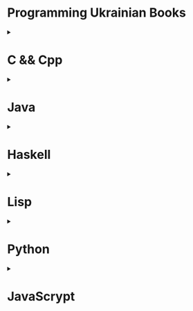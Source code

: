 # Programming Ukrainian Books

<details>
  <summary><h1>C && Cpp</h1></summary>

  <details>
    <summary>
    <h3>C Cpp Теорія та практика</h3>
      </summary>
    
  <div>
    <img src="./books/C/1.png" alt="Fotografia książki">
  </div>

  <div align="right">
    <a href="./books/C/C_Cpp_Teoriia_ta_praktyka.pdf">PDF</a>
    <a href="https://www.google.com/url?sa=i&rct=j&q=&esrc=s&source=web&cd=&ved=0CAIQw7AJahcKEwiQ2r3un6f_AhUAAAAAHQAAAAAQBg&url=https%3A%2F%2Fchtyvo.org.ua%2Fauthors%2FVoitenko_Volodymyr%2FC_Cpp_Teoriia_ta_praktyka.pdf&psig=AOvVaw3iUHBQAlwOpH59Wu8EdSbI&ust=1685884660633649">Source</a>
  </div>
       
</details>

<details>
    <summary>
    <h3>Alhorytmizatsiia_ta_prohramuvannia_protsedur_obrobky_informatsii_S</h3>
      </summary>
    
  <div>
    <img src="./books/C/2.png" alt="Fotografia książki">
  </div>

  <div align="right">
    <a href="./books/C/Alhorytmizatsiia_ta_prohramuvannia_protsedur_obrobky_informatsii_S.pdf">DJVU</a>
    <a href="https://chtyvo.org.ua/authors/Schedrina_Olena/Alhorytmizatsiia_ta_prohramuvannia_protsedur_obrobky_informatsii_S/">Source</a>
  </div>
       
</details>
</details>


<details>
  <summary><h1>Java</h1></summary>
	<details>
	<summary><h3>Java Kid</h3></summary>
		<div>
    		 <img src="./books/Java/1.png" alt="Fotografia książki">
  		</div>
  		<div align="right">
    		 <a href="./books/Java/JavaKid_ua">PDF</a>
    		 <a href="http://myflex.org/books/java4kids/java4kids.htm">Source</a>
  		</div>
</details>
	
<details>
	<summary><h3>Програмування в Java</h3></summary>
		<div>
    		 <img src="./books/Java/2.png" alt="Fotografia książki">
  		</div>
  		<div align="right">
    		 <a href="./books/Java/JAVA_programming_Gorban.pdf">PDF</a>
    		 <a href="https://ukrtechlibrary.wordpress.com/2012/02/24/%d0%b3%d0%be%d1%80%d0%b1%d0%b0%d0%bd%d1%8c-%d0%b0-%d0%b3-%d0%bf%d1%80%d0%be%d0%b3%d1%80%d0%b0%d0%bc%d1%83%d0%b2%d0%b0%d0%bd%d0%bd%d1%8f-%d0%b2-java-2008-pdf/">Source</a>
  		</div>
</details>

<details>
	<summary><h3>Освоюємо_Java</h3></summary>
		<div>
    		 <img src="./books/Java/3.png" alt="Fotografia książki">
  		</div>
  		<div align="right">
    		 <a href="./books/Java/Освоюємо_Java.pdf">PDF</a>
    		 <a href="https://uk.wikibooks.org/wiki/%D0%9E%D1%81%D0%B2%D0%BE%D1%8E%D1%94%D0%BC%D0%BE_Java">Source</a>
  		</div>

</details>

</details>

<details>
  <summary><h1>Haskell</h1></summary>

  <details>
    <summary>
    <h3>Вивчить собі Хаскела на велике щастя!</h3>
      </summary>
    
  <div>
    <img src="./books/Haskell/1.png" alt="Fotografia książki">
  </div>

  <div align="right">
    <a href="./books/Haskell/luahfgg.pdf">PDF</a>
    <a href="https://haskell.trygub.com/">Source</a>
  </div>
       
</details>
</details>

<details>
  <summary><h1>Lisp</h1></summary>

<details>
    <summary>
    <h3>Мова функціонального програмування Лiсп</h3>
      </summary>
    
  <div>
    <img src="./books/Lisp/1.png" alt="Fotografia książki">
  </div>

  <div align="right">
    <a href="./books/Lisp">PDF</a>
    <a href="http://www.unicyb.kiev.ua/Library/Lisp/LISP.HTM">Source</a>
  </div>
       
</details>

<details>
    <summary>
    <h3>Common_Lisp</h3>
      </summary>
    
  <div>
    <img src="./books/Lisp/Another/2.png" alt="Fotografia książki">
  </div>

  <div align="right">
    <a href="./books/Lisp/Another/Common_Lisp.pdf">PDF</a>
    <a href="https://uk.wikibooks.org/wiki/Common_Lisp">Source</a>
  </div>
       
</details>

</details>

<details>
  <summary><h1>Python</h1></summary>

  <details>
    <summary>
    <h3>Підручник_мови_Python</h3>
      </summary>
    
  <div>
    <img src="./books/Python/1.png" alt="Fotografia książki">
  </div>

  <div align="right">
    <a href="./books/Python/Підручник_мови_Python.pdf">PDF</a>
    <a href="https://uk.wikibooks.org/wiki/%D0%9F%D1%96%D0%B4%D1%80%D1%83%D1%87%D0%BD%D0%B8%D0%BA_%D0%BC%D0%BE%D0%B2%D0%B8_Python">Source</a>
  </div>
       
</details>

<details>
    <summary>
    <h3>Пориньте_у_Python_3</h3>
      </summary>
    
  <div>
    <img src="./books/Python/2.png" alt="Fotografia książki">
  </div>

  <div align="right">
    <a href="./books/Python/Пориньте_у_Python_3.pdf">PDF</a>
    <a href="https://uk.wikibooks.org/wiki/%D0%9F%D0%BE%D1%80%D0%B8%D0%BD%D1%8C%D1%82%D0%B5_%D1%83_Python_3">Source</a>
  </div>
       
</details>

</details>

<details>
  <summary><h1>JavaScrypt</h1></summary>

  <details>
    <summary>
    <h3>Рoзуміння ECMAScript 6</h3>
      </summary>
    
  <div>
    <img src="./books/JS/1.png" alt="Fotografia książki">
  </div>

  <div align="right">
    <a href="./books/JS/Рoзуміння ECMAScript 6">PDF</a>
    <a href="https://understandinges6.denysdovhan.com/#">Source</a>
  </div>
       
</details>

</details>
